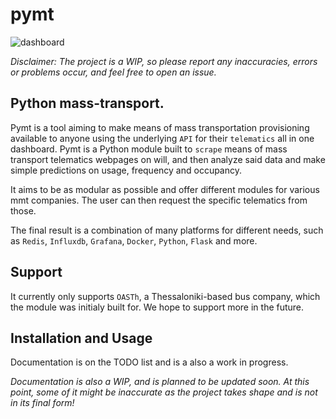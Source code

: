 # pymt

![dashboard](https://user-images.githubusercontent.com/6664730/101485340-afdd6600-3963-11eb-9962-8c07e575fde6.png)

_Disclaimer: The project is a WIP, so please report any inaccuracies, errors or problems occur, and feel free to open an issue._

## Python mass-transport.

Pymt is a tool aiming to make means of mass transportation provisioning available to anyone using the underlying `API` for their `telematics` all in one dashboard.
Pymt is a Python module built to `scrape` means of mass transport telematics webpages on will, and then analyze said data and make simple predictions on usage, frequency and occupancy.

It aims to be as modular as possible and offer different modules for various mmt companies. The user can then request the specific telematics from those.

The final result is a combination of many platforms for different needs, such as `Redis`, `Influxdb`, `Grafana`, `Docker`, `Python`, `Flask` and more.

## Support

It currently only supports `OASTh`, a Thessaloniki-based bus company, which the module was initialy built for. We hope to support more in the future.

## Installation and Usage

Documentation is on the TODO list and is a also a work in progress.

_Documentation is also a WIP, and is planned to be updated soon. At this point, some of it might be inaccurate as the project takes shape and is not in its final form!_
